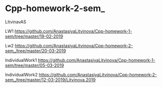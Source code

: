 # Cpp-homework-2-sem_
LitvinavAS

LW1 https://github.com/AnastasiyaLitvinova/Cpp-homework-1-sem/tree/master/19-02-2019

Lw2 https://github.com/AnastasiyaLitvinova/Cpp-homework-2-sem_/tree/master/20-03-2019



IndividualWork1 https://github.com/AnastasiyaLitvinova/Cpp-homework-1-sem/tree/master/05-03-2019

IndividualWork2 https://github.com/AnastasiyaLitvinova/Cpp-homework-2-sem_/tree/master/12-03-2019/Litvinova.2019

